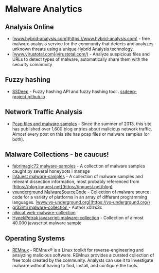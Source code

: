 # Malware Analytics

## Analysis Online
- [www.hybrid-analysis.com](https://www.hybrid-analysis.com) - free malware analysis service for the community that detects and analyzes unknown threats using a unique Hybrid Analysis technology.
- [www.virustotal.com](virustotal.com/) - Analyze suspicious files and URLs to detect types of malware, automatically share them with the security community 

## Fuzzy hashing
- [SSDeep](https://github.com/ssdeep-project/ssdeep) - Fuzzy hashing API and fuzzy hashing tool . [ssdeep-project.github.io](https://ssdeep-project.github.io/ssdeep/index.html)

## Network Traffic Analysis
- [Pcap files and malware samples](https://malware-traffic-analysis.net) - Since the summer of 2013, this site has published over 1,600 blog entries about malicious network traffic.  Almost every post on this site has pcap files or malware samples (or both).

## Malware Collections - be caucus!
- [fabrimagic72 malware-samples](https://github.com/fabrimagic72/malware-samples/) - A collection of malware samples caught by several honeypots i manage 
- [InQuest malware-samples](https://github.com/InQuest/malware-samples) - A collection of malware samples and relevant dissection information, most probably referenced from [https://blog.inquest.net](https://inquest.net/blog)
- [vxunderground MalwareSourceCode](https://github.com/vxunderground/MalwareSourceCode) - Collection of malware source code for a variety of platforms in an array of different programming languages. [www.vx-underground.org](https://vx-underground.org/)
- [gr33ntii malware-collection ](https://github.com/gr33ntii/malware-collection) - Author x0lzs3c
- [nikicat web-malware-collection](https://github.com/nikicat/web-malware-collection)
- [HynekPetrak javascript-malware-collection](https://github.com/HynekPetrak/javascript-malware-collection) - Collection of almost 40.000 javascript malware sample

## Operating Systems
- [REMnux](https://remnux.org/) - REMnux® is a Linux toolkit for reverse-engineering and analyzing malicious software. REMnux provides a curated collection of free tools created by the community. Analysts can use it to investigate malware without having to find, install, and configure the tools. 
